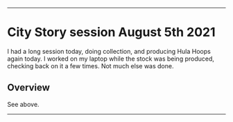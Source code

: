 
***

# City Story session August 5th 2021

<!-- I had a shorter session yet again today, as I was low on time, so I produced candy bars (5 minutes) instead of jewelery boxes (15 minutes) I did tip collection today as well, not much was done overall. !--> <!-- I have been receiving an abnormal amount of neighbor requests lately. !-->

I had a long session today, doing collection, and producing Hula Hoops again today. I worked on my laptop while the stock was being produced, checking back on it a few times. Not much else was done.

## Overview

See above.

***
